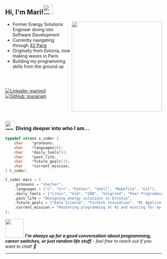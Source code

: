 <h2> Hi, I'm Mari!<img width="30" height="30" alt="woman-technologist-medium-light-skin-tone_1f469-1f3fc-200d-1f4bb" src="https://github.com/user-attachments/assets/29254562-2cc8-4f81-9f7a-9a9dcbd52ac8" />
</h2>
<img align='right' src="https://media4.giphy.com/media/v1.Y2lkPTc5MGI3NjExMHdmNWNheXVxNHNuYThrNWs3ZjRvbDJxZzVoNmR5a25mdDh6Ym1qayZlcD12MV9pbnRlcm5hbF9naWZfYnlfaWQmY3Q9Zw/5GuExKmluBdrrtAFwk/giphy.gif" width="290">

- Former Energy Solutions Engineer diving into Software Development
- Currently navigating through [42 Paris](https://42.fr/)
- Originally from Estonia, now making waves in Paris
- Building my programming skills from the ground up
<br>

<br>

[![Linkedin: marimiil](https://img.shields.io/badge/-marimiil-blue?style=flat-square&logo=Linkedin&logoColor=white&link=https://www.linkedin.com/in/marimiil/)](https://www.linkedin.com/in/marimiil/)
[![GitHub: murairam](https://img.shields.io/badge/-murairam-333?style=flat-square&logo=github&logoColor=white&link=https://github.com/murairam)](https://github.com/murairam)

<br>
<br>


### <img width="30" height="30" alt="water-wave_1f30a" src="https://github.com/user-attachments/assets/79b496d8-bcf6-485b-8b56-17599ab993ed" /> Diving deeper into who I am...  

```c
typedef struct s_coder {
    char    *pronouns;
    char    *languages[6];
    char    *daily_tools[5];
    char    *past_life;
    char    *future_goals[3];
    char    *current_mission;
} t_coder;

t_coder mari = {
    .pronouns = "she/her",
    .languages = {"C", "C++", "Python", "Shell", "Makefile", "Git"},
    .daily_tools = {"Linux", "Vim", "GDB", "Valgrind", "Peer Programming"},
    .past_life = "Designing energy solutions in Estonia",
    .future_goals = {"Data Science", "FinTech Innovation", "ML Applications"},
    .current_mission = "Mastering programming at 42 and hunting for my first dev role"
};
```

<img src="https://media.giphy.com/media/3o6ZtaO9BZHcOjmErm/giphy.gif" width="60"> <em><b>I'm always up for a good conversation about programming, career switches, or just random life stuff</b> - feel free to reach out if you want to chat! 💬</em>

---

